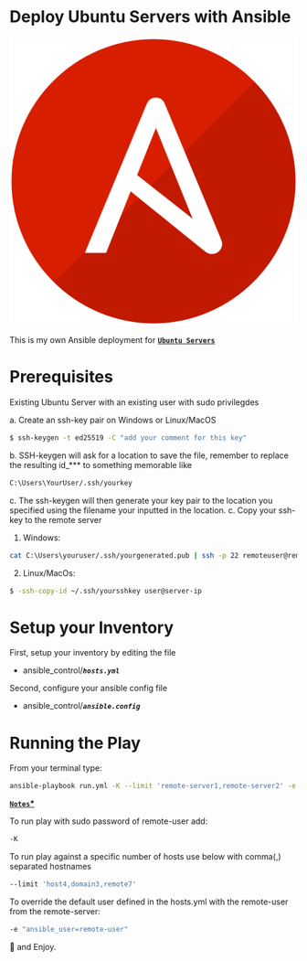 # Deploy Ubuntu Servers with Ansible

![alt text](https://github.com/ansible/logos/blob/main/vscode-ansible-logo/vscode-ansible.png "Logo Title Text 1")

This is my own Ansible deployment for <strong><ins>`Ubuntu Servers`</ins></strong>

# Prerequisites

Existing Ubuntu Server with an existing user with sudo privilegdes

a. Create an ssh-key pair on Windows or Linux/MacOS

```bash
$ ssh-keygen -t ed25519 -C "add your comment for this key"
```

b. SSH-keygen will ask for a location to save the file, remember to replace the resulting id_*** to something memorable like

```bash
C:\Users\YourUser/.ssh/yourkey
```

c. The ssh-keygen will then generate your key pair to the location you specified using the filename your inputted in the location.
c. Copy your ssh-key to the remote server

1. Windows:

```bash
cat C:\Users\youruser/.ssh/yourgenerated.pub | ssh -p 22 remoteuser@remote-server-ip "mkdir -p ~/.ssh && cat >> ~/.ssh/authorized_keys" 
```
2. Linux/MacOs:

```bash
$ -ssh-copy-id ~/.ssh/yoursshkey user@server-ip
```

# Setup your Inventory

First, setup your inventory by editing the file

  * ansible_control/<strong>*`hosts.yml`*</strong>

Second, configure your ansible config file
  
  * ansible_control/<strong>*`ansible.config`*</strong>

# Running the Play

From your terminal type:

```bash
ansible-playbook run.yml -K --limit 'remote-server1,remote-server2' -e 'ansible_user=remoteuser'
```

<strong><ins>`Notes`*</ins></strong> 

To run play with sudo password of remote-user add:

```bash
-K
```

To run play against a specific number of hosts use below  with comma(,) separated  hostnames

```bash
--limit 'host4,domain3,remote7'
```

To override the default user defined in the hosts.yml with the remote-user from the remote-server:

```bash
-e "ansible_user=remote-user"
```

:beers: and Enjoy.